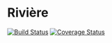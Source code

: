 # Rivière

[![Build Status](https://travis-ci.org/limjcst/riviere.svg?branch=master)](https://travis-ci.org/limjcst/riviere)
[![Coverage Status](https://coveralls.io/repos/github/limjcst/riviere/badge.svg?branch=master)](https://coveralls.io/github/limjcst/riviere?branch=master)
